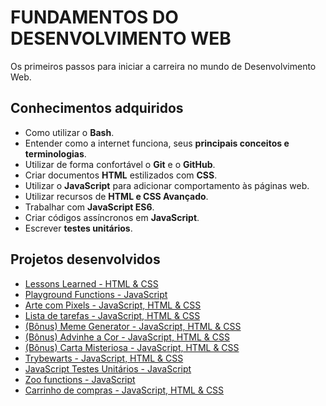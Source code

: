 # FUNDAMENTOS DO DESENVOLVIMENTO WEB

Os primeiros passos para iniciar a carreira no mundo de Desenvolvimento Web.

## Conhecimentos adquiridos

- Como utilizar o **Bash**.
- Entender como a internet funciona, seus **principais conceitos e terminologias**.
- Utilizar de forma confortável o **Git** e o **GitHub**.
- Criar documentos **HTML** estilizados com **CSS**.
- Utilizar o **JavaScript** para adicionar comportamento às páginas web.
- Utilizar recursos de **HTML e CSS Avançado**.
- Trabalhar com **JavaScript ES6**.
- Criar códigos assíncronos em **JavaScript**.
- Escrever **testes unitários**.

## Projetos desenvolvidos

* [Lessons Learned - HTML & CSS](https://github.com/giuseppeusn/trybe_exercicios/tree/main/fundamentos/projetos/html-e-css-lessons-learned)
* [Playground Functions - JavaScript](https://github.com/giuseppeusn/trybe_exercicios/tree/main/fundamentos/projetos/javascript-playground-functions)
* [Arte com Pixels - JavaScript, HTML & CSS]()
* [Lista de tarefas - JavaScript, HTML & CSS]()
* [(Bônus) Meme Generator - JavaScript, HTML & CSS]()
* [(Bônus) Advinhe a Cor - JavaScript, HTML & CSS]()
* [(Bônus) Carta Misteriosa - JavaScript, HTML & CSS]()
* [Trybewarts - JavaScript, HTML & CSS]()
* [JavaScript Testes Unitários - JavaScript]()
* [Zoo functions - JavaScript]()
* [Carrinho de compras - JavaScript, HTML & CSS]()
